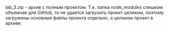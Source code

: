 lab_3.zip - архив с полным проектом. 
Т.к. папка node_modules слишком объемная для GitHub, то не удается загрузить проект целиком, поэтому загружены основные файлы проекта отдельно, а целиком проект в архиве.
